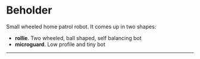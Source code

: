 # Beholder
Small wheeled home patrol robot. It comes up in two shapes:
- **rollie**. Two wheeled, ball shaped, self balancing bot
- **microguard**. Low profile and tiny bot

---
